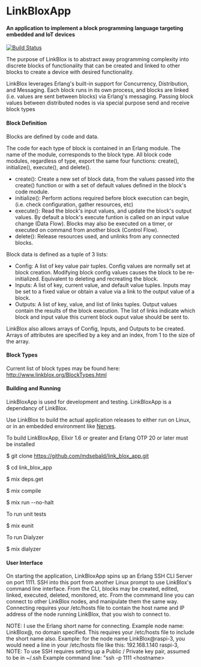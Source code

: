 # LinkBloxApp #

#### An application to implement a block programming language targeting embedded and IoT devices ####

[![Build Status](https://travis-ci.org/mdsebald/link_blox_app.png?branch=master)](https://travis-ci.org/mdsebald/link_blox_app)


The purpose of LinkBlox is to abstract away programming complexity into discrete blocks of functionality that can be created and linked to other blocks to create a device with desired functionality.

LinkBlox leverages Erlang's built-in support for Concurrency, Distribution, and Messaging.  Each block runs in its own process, and blocks are linked (i.e. values are sent between blocks) via Erlang's messaging. Passing block values between distributed nodes is via special purpose send and receive block types

#### Block Definition ####

Blocks are defined by code and data.

The code for each type of block is contained in an Erlang module.  The name of the module, corresponds to the block type.  All block code modules, regardless of type, export the same four functions: create(), initialize(), execute(), and delete().

- create(): Create a new set of block data, from the values passed into the create() function or with a set of default values defined in the block's code module.
- initialize(): Perform actions required before block execution can begin, (i.e. check configuration, gather resources, etc)
- execute(): Read the block's input values, and update the block's output values. By default a block's execute funtion is called on an input value change (Data Flow).  Blocks may also be executed on a timer, or executed on command from another block (Control Flow).
- delete(): Release resources used, and unlinks from any connected blocks.

Block data is defined as a tuple of 3 lists:
 - Config: A list of key value pair tuples. Config values are normally set at block creation.  Modifying block config values causes the block to be re-initialized.  Equivalent to deleting and recreating the block.
 - Inputs: A list of key, current value, and default value tuples. Inputs may be set to a fixed value or obtain a value via a link to the output value of a block.  
 - Outputs: A list of key, value, and list of links tuples. Output values contain the results of the block execution.  The list of links indicate which block and input value this current block ouput value should be sent to.
 
 LinkBlox also allows arrays of Config, Inputs, and Outputs to be created.  Arrays of attributes are specified by a key and an index, from 1 to the size of the array.
 
#### Block Types ####

Current list of block types may be found here: http://www.linkblox.org/BlockTypes.html

#### Building and Running ####

LinkBloxApp is used for development and testing.  LinkBloxApp is a dependancy of LinkBlox.  

Use LinkBlox to build the actual application releases to either run on Linux, or in an embedded environment like [Nerves](http://nerves-project.org/ "Nerves Project").

To build LinkBloxApp, Elixir 1.6 or greater and Erlang OTP 20 or later must be installed

$ git clone https://github.com/mdsebald/link_blox_app.git

$ cd link_blox_app

$ mix deps.get

$ mix compile

$ mix run --no-halt


To run unit tests

$ mix eunit

To run Dialyzer 

$ mix dialyzer


#### User Interface ####

On starting the application, LinkBloxApp spins up an Erlang SSH CLI Server on port 1111.  SSH into this port from another Linux prompt to use LinkBlox's command line interface. From the CLI, blocks may be created, edited, linked, executed, deleted, monitored, etc. From the commmand line you can connect to other LinkBlox nodes, and manipulate them the same way. Connecting requires your /etc/hosts file to contain the host name and IP address of the node running LinkBlox, that you wish to connect to.  

NOTE: I use the Erlang short name for connecting.  Example node name:  LinkBlox@<hostname>,  no domain specified.  This requires your /etc/hosts file to include the short name also.  Example: for the node name LinkBlox@raspi-3,  you would need a line in your /etc/hosts file like this:  192.168.1.140  raspi-3,  
NOTE: To use SSH requires setting up a Public / Private key pair, assumed to be in ~/.ssh 
Example command line:  "ssh  -p 1111  \<hostname\>
